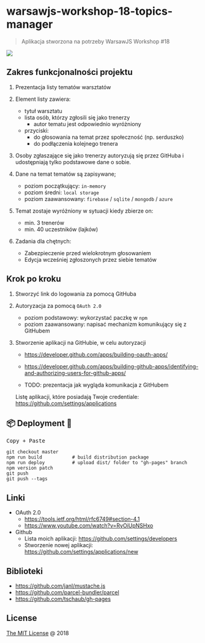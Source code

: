 # warsawjs-workshop-18-topics-manager 

> Aplikacja stworzona na potrzeby WarsawJS Workshop #18

![](http://warsawjs.com/assets/images/logo/logo-transparent-240x240.png)

## Zakres funkcjonalności projektu

1. Prezentacja listy tematów warsztatów

2. Element listy zawiera:
    - tytuł warsztatu
    - lista osób, którzy zgłosili się jako trenerzy
        - autor tematu jest odpowiednio wyróżniony
    - przyciski:
        - do głosowania na temat przez społeczność (np. serduszko)
        - do podłączenia kolejnego trenera

3. Osoby zgłaszające się jako trenerzy autoryzują się przez GitHuba
    i udostępniają tylko podstawowe dane o sobie.

4. Dane na temat tematów są zapisywane;
    - poziom początkujący: `in-memory`
    - poziom średni: `local storage`
    - poziom zaawansowany: `firebase` / `sqlite` / `mongodb` / `azure`

5. Temat zostaje wyróżniony w sytuacji kiedy zbierze on:
    - min. 3 trenerów
    - min. 40 uczestników (lajków)

6. Zadania dla chętnych:
    - Zabezpieczenie przed wielokrotnym głosowaniem
    - Edycja wcześniej zgłoszonych przez siebie tematów

## Krok po kroku

1. Stworzyć link do logowania za pomocą GitHuba

2. Autoryzacja za pomocą `OAuth 2.0`

    - poziom podstawowy: wykorzystać paczkę w `npm`
    - poziom zaawansowany: napisać mechanizm komunikujący się z GitHubem

2. Stworzenie aplikacji na GitHubie, w celu autoryzacji
    - https://developer.github.com/apps/building-oauth-apps/
    - https://developer.github.com/apps/building-github-apps/identifying-and-authorizing-users-for-github-apps/

    - TODO: prezentacja jak wygląda komunikacja z GitHubem
    
    Listę aplikacji, które posiadają Twoje credentiale:
    https://github.com/settings/applications

## 📦 Deployment :rocket:

<kbd>Copy + Paste</kbd>

```
git checkout master
npm run build           # build distribution package
npm run deploy          # upload dist/ folder to "gh-pages" branch
npm version patch
git push
git push --tags
```

## Linki

* OAuth 2.0
    - https://tools.ietf.org/html/rfc6749#section-4.1
    - https://www.youtube.com/watch?v=RyOiUpNSHxo
* Github
    - Lista moich aplikacji: https://github.com/settings/developers
    - Stworzenie nowej aplikacji: https://github.com/settings/applications/new

## Biblioteki

* https://github.com/janl/mustache.js
* https://github.com/parcel-bundler/parcel
* https://github.com/tschaub/gh-pages

## License

[The MIT License](http://piecioshka.mit-license.org) @ 2018
